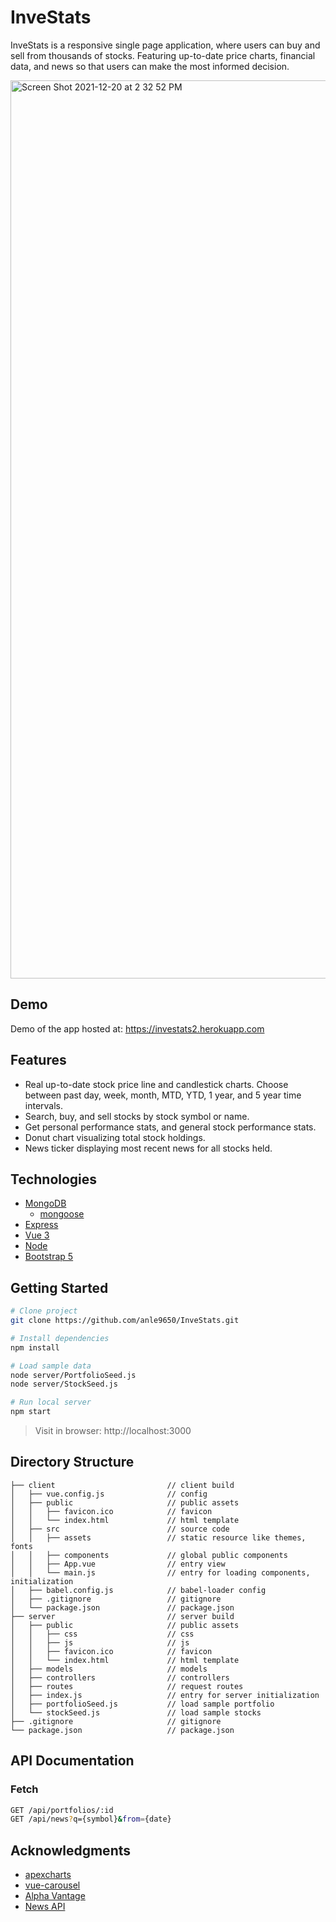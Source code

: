# InveStats

InveStats is a responsive single page application, where users can buy and sell from thousands of stocks. Featuring up-to-date price charts, financial data, and news so that users can make the most informed decision.

<img width="1437" alt="Screen Shot 2021-12-20 at 2 32 52 PM" src="https://user-images.githubusercontent.com/77894900/146835623-20ddb949-3747-4b96-a915-a69d18d5a18f.png">

## Demo

Demo of the app hosted at: https://investats2.herokuapp.com

## Features

* Real up-to-date stock price line and candlestick charts. Choose between past day, week, month, MTD, YTD, 1 year, and 5 year time intervals.
* Search, buy, and sell stocks by stock symbol or name.
* Get personal performance stats, and general stock performance stats.
* Donut chart visualizing total stock holdings.
* News ticker displaying most recent news for all stocks held.

## Technologies

* [MongoDB](https://www.mongodb.com)
  * [mongoose](https://mongoosejs.com)
* [Express](https://expressjs.com)
* [Vue 3](https://v3.vuejs.org)
* [Node](https://nodejs.org/en/)
* [Bootstrap 5](https://getbootstrap.com)

## Getting Started

```bash
# Clone project 
git clone https://github.com/anle9650/InveStats.git

# Install dependencies
npm install

# Load sample data
node server/PortfolioSeed.js
node server/StockSeed.js

# Run local server
npm start
```

> Visit in browser: http://localhost:3000

## Directory Structure

```
├── client                         // client build
│   ├── vue.config.js              // config
│   ├── public                     // public assets
│   │   ├── favicon.ico            // favicon
│   │   └── index.html             // html template
│   ├── src                        // source code
│   │   ├── assets                 // static resource like themes, fonts
│   │   ├── components             // global public components
│   │   ├── App.vue                // entry view
│   │   └── main.js                // entry for loading components, initialization
│   ├── babel.config.js            // babel-loader config
│   ├── .gitignore                 // gitignore
│   └── package.json               // package.json
├── server                         // server build
│   ├── public                     // public assets 
│   │   ├── css                    // css
│   │   ├── js                     // js
│   │   ├── favicon.ico            // favicon
│   │   └── index.html             // html template
│   ├── models                     // models
│   ├── controllers                // controllers
│   ├── routes                     // request routes
│   ├── index.js                   // entry for server initialization
│   ├── portfolioSeed.js           // load sample portfolio
│   └── stockSeed.js               // load sample stocks
├── .gitignore                     // gitignore 
└── package.json                   // package.json
```

## API Documentation

### Fetch
``` bash
GET /api/portfolios/:id
GET /api/news?q={symbol}&from={date}
```

### 

## Acknowledgments

* [apexcharts](https://apexcharts.com/docs/vue-charts/)
* [vue-carousel](https://www.npmjs.com/package/@chenfengyuan/vue-carousel)
* [Alpha Vantage](https://www.alphavantage.co)
* [News API](https://newsapi.org)
